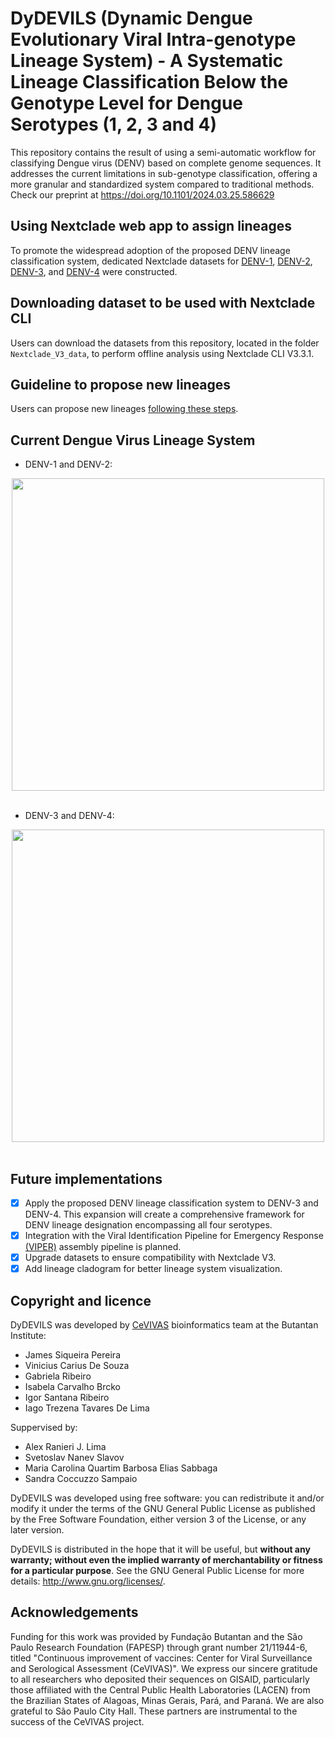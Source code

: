 # DyDEVILS (Dynamic Dengue Evolutionary Viral Intra-genotype Lineage System) - A Systematic Lineage Classification Below the Genotype Level for Dengue Serotypes (1, 2, 3 and 4)

This repository contains the result of using a semi-automatic workflow for classifying Dengue virus (DENV) based on complete genome sequences. It addresses the current limitations in sub-genotype classification, offering a more granular and standardized system compared to traditional methods.
Check our preprint at https://doi.org/10.1101/2024.03.25.586629

## Using Nextclade web app to assign lineages

To promote the widespread adoption of the proposed DENV lineage classification system, dedicated Nextclade datasets for [DENV-1](https://clades.nextstrain.org/?dataset-url=https://github.com/V-GEN-Lab/DyDEVILS/tree/main/Nextclade_V3_data/DENV1), [DENV-2](https://clades.nextstrain.org/?dataset-url=https://github.com/V-GEN-Lab/DyDEVILS/tree/main/Nextclade_V3_data/DENV2), [DENV-3](https://clades.nextstrain.org/?dataset-url=https://github.com/V-GEN-Lab/DyDEVILS/tree/main/Nextclade_V3_data/DENV3), and [DENV-4](https://clades.nextstrain.org/?dataset-url=https://github.com/V-GEN-Lab/DyDEVILS/tree/main/Nextclade_V3_data/DENV4) were constructed.

## Downloading dataset to be used with Nextclade CLI
Users can download the datasets from this repository, located in the folder `Nextclade_V3_data`, to perform offline analysis using Nextclade CLI V3.3.1.

## Guideline to propose new lineages
Users can propose new lineages [following these steps](proposing-new-lineages-guideline/README.md).

## Current Dengue Virus Lineage System
- DENV-1 and DENV-2:

<img src="images/cladogram_denv1_2.png" width="500" style="display: block; margin: 0 auto;"/>

<br>

- DENV-3 and DENV-4:

<img src="images/cladogram_denv3_4.png" width="500" style="display: block; margin: 0 auto;"/>

<br>

## Future implementations

 - [X] Apply the proposed DENV lineage classification system to DENV-3 and DENV-4. This expansion will create a comprehensive framework for DENV lineage designation encompassing all four serotypes.
 - [X] Integration with the Viral Identification Pipeline for Emergency Response [(VIPER)](https://github.com/V-GEN-Lab/viper) assembly pipeline  is planned.
 - [X] Upgrade datasets to ensure compatibility with Nextclade V3.
 - [X] Add lineage cladogram for better lineage system visualization. 

 ## Copyright and licence

DyDEVILS was developed by [CeVIVAS](https://bv.fapesp.br/en/auxilios/110575/continuous-improvement-of-vaccines-center-for-viral-surveillance-and-serological-assessment-cevivas/) bioinformatics team at the Butantan Institute:
* James Siqueira Pereira
* Vinicius Carius De Souza
* Gabriela Ribeiro
* Isabela Carvalho Brcko
* Igor Santana Ribeiro
* Iago Trezena Tavares De Lima

Suppervised by:
* Alex Ranieri J. Lima 
* Svetoslav Nanev Slavov
* Maria Carolina Quartim Barbosa Elias Sabbaga
* Sandra Coccuzzo Sampaio 

DyDEVILS was developed using free software: you can redistribute it and/or modify it under the terms of the GNU General Public License as published by the Free Software Foundation, either version 3 of the License, or any later version.

DyDEVILS is distributed in the hope that it will be useful, but **without any warranty; without even the implied warranty of merchantability or fitness for a particular purpose**. See the GNU General Public License for more details: http://www.gnu.org/licenses/.

## Acknowledgements
Funding for this work was provided by Fundação Butantan and the São Paulo Research Foundation (FAPESP) through grant number 21/11944-6, titled "Continuous improvement of vaccines: Center for Viral Surveillance and Serological Assessment (CeVIVAS)". We express our sincere gratitude to all researchers who deposited their sequences on GISAID, particularly those affiliated with the Central Public Health Laboratories (LACEN) from the Brazilian States of Alagoas, Minas Gerais, Pará, and Paraná. We are also grateful to São Paulo City Hall. These partners are instrumental to the success of the CeVIVAS project.
